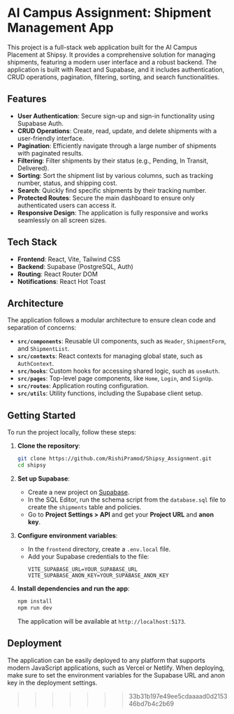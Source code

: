 # AI Campus Assignment: Shipment Management App

This project is a full-stack web application built for the AI Campus Placement at Shipsy. It provides a comprehensive solution for managing shipments, featuring a modern user interface and a robust backend. The application is built with React and Supabase, and it includes authentication, CRUD operations, pagination, filtering, sorting, and search functionalities.

## Features

- **User Authentication**: Secure sign-up and sign-in functionality using Supabase Auth.
- **CRUD Operations**: Create, read, update, and delete shipments with a user-friendly interface.
- **Pagination**: Efficiently navigate through a large number of shipments with paginated results.
- **Filtering**: Filter shipments by their status (e.g., Pending, In Transit, Delivered).
- **Sorting**: Sort the shipment list by various columns, such as tracking number, status, and shipping cost.
- **Search**: Quickly find specific shipments by their tracking number.
- **Protected Routes**: Secure the main dashboard to ensure only authenticated users can access it.
- **Responsive Design**: The application is fully responsive and works seamlessly on all screen sizes.

## Tech Stack

- **Frontend**: React, Vite, Tailwind CSS
- **Backend**: Supabase (PostgreSQL, Auth)
- **Routing**: React Router DOM
- **Notifications**: React Hot Toast

## Architecture

The application follows a modular architecture to ensure clean code and separation of concerns:

- **`src/components`**: Reusable UI components, such as `Header`, `ShipmentForm`, and `ShipmentList`.
- **`src/contexts`**: React contexts for managing global state, such as `AuthContext`.
- **`src/hooks`**: Custom hooks for accessing shared logic, such as `useAuth`.
- **`src/pages`**: Top-level page components, like `Home`, `Login`, and `SignUp`.
- **`src/routes`**: Application routing configuration.
- **`src/utils`**: Utility functions, including the Supabase client setup.

## Getting Started

To run the project locally, follow these steps:

1. **Clone the repository**:
   ```bash
   git clone https://github.com/RishiPramod/Shipsy_Assignment.git
   cd shipsy
   ```

2. **Set up Supabase**:
   - Create a new project on [Supabase](https://supabase.com/).
   - In the SQL Editor, run the schema script from the `database.sql` file to create the `shipments` table and policies.
   - Go to **Project Settings > API** and get your **Project URL** and **anon key**.

3. **Configure environment variables**:
   - In the `frontend` directory, create a `.env.local` file.
   - Add your Supabase credentials to the file:
     ```
     VITE_SUPABASE_URL=YOUR_SUPABASE_URL
     VITE_SUPABASE_ANON_KEY=YOUR_SUPABASE_ANON_KEY
     ```

4. **Install dependencies and run the app**:
   ```bash
   npm install
   npm run dev
   ```

   The application will be available at `http://localhost:5173`.

## Deployment

The application can be easily deployed to any platform that supports modern JavaScript applications, such as Vercel or Netlify. When deploying, make sure to set the environment variables for the Supabase URL and anon key in the deployment settings.
>>>>>>> 33b31b197e49ee5cdaaaad0d215346bd7b4c2b69
